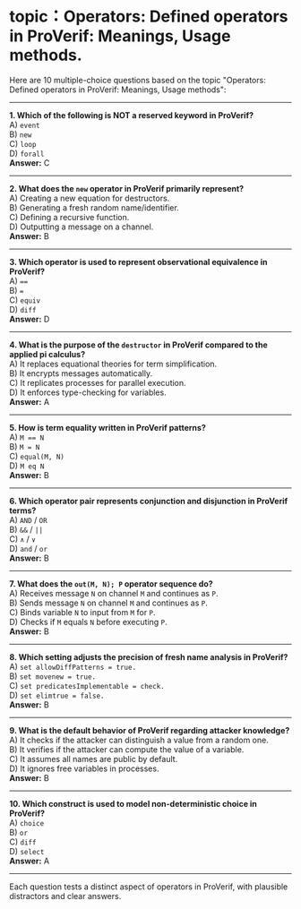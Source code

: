 # topic：Operators: Defined operators in ProVerif: Meanings, Usage methods.

Here are 10 multiple-choice questions based on the topic "Operators: Defined operators in ProVerif: Meanings, Usage methods":

---

**1. Which of the following is NOT a reserved keyword in ProVerif?**  
A) `event`  
B) `new`  
C) `loop`  
D) `forall`  
**Answer:** C  

---

**2. What does the `new` operator in ProVerif primarily represent?**  
A) Creating a new equation for destructors.  
B) Generating a fresh random name/identifier.  
C) Defining a recursive function.  
D) Outputting a message on a channel.  
**Answer:** B  

---

**3. Which operator is used to represent observational equivalence in ProVerif?**  
A) `==`  
B) `=`  
C) `equiv`  
D) `diff`  
**Answer:** D  

---

**4. What is the purpose of the `destructor` in ProVerif compared to the applied pi calculus?**  
A) It replaces equational theories for term simplification.  
B) It encrypts messages automatically.  
C) It replicates processes for parallel execution.  
D) It enforces type-checking for variables.  
**Answer:** A  

---

**5. How is term equality written in ProVerif patterns?**  
A) `M == N`  
B) `M = N`  
C) `equal(M, N)`  
D) `M eq N`  
**Answer:** B  

---

**6. Which operator pair represents conjunction and disjunction in ProVerif terms?**  
A) `AND` / `OR`  
B) `&&` / `||`  
C) `∧` / `∨`  
D) `and` / `or`  
**Answer:** B  

---

**7. What does the `out(M, N); P` operator sequence do?**  
A) Receives message `N` on channel `M` and continues as `P`.  
B) Sends message `N` on channel `M` and continues as `P`.  
C) Binds variable `N` to input from `M` for `P`.  
D) Checks if `M` equals `N` before executing `P`.  
**Answer:** B  

---

**8. Which setting adjusts the precision of fresh name analysis in ProVerif?**  
A) `set allowDiffPatterns = true.`  
B) `set movenew = true.`  
C) `set predicatesImplementable = check.`  
D) `set elimtrue = false.`  
**Answer:** B  

---

**9. What is the default behavior of ProVerif regarding attacker knowledge?**  
A) It checks if the attacker can distinguish a value from a random one.  
B) It verifies if the attacker can compute the value of a variable.  
C) It assumes all names are public by default.  
D) It ignores free variables in processes.  
**Answer:** B  

---

**10. Which construct is used to model non-deterministic choice in ProVerif?**  
A) `choice`  
B) `or`  
C) `diff`  
D) `select`  
**Answer:** A  

--- 

Each question tests a distinct aspect of operators in ProVerif, with plausible distractors and clear answers.